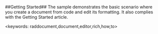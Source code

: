 ##Getting Started##
The sample demonstrates the basic scenario where you create a document from code and edit its formatting. It also complies with the Getting Started article.

<keywords: raddocument,document,editor,rich,how,to>